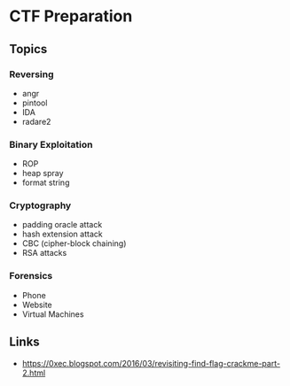 # CTF Preparation

## Topics

### Reversing
* angr
* pintool
* IDA
* radare2

### Binary Exploitation
* ROP
* heap spray
* format string

### Cryptography
* padding oracle attack
* hash extension attack
* CBC (cipher-block chaining)
* RSA attacks

### Forensics
* Phone
* Website
* Virtual Machines

## Links
* https://0xec.blogspot.com/2016/03/revisiting-find-flag-crackme-part-2.html
